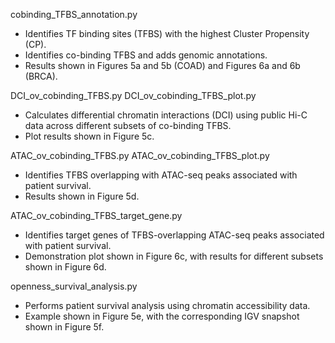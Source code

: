 cobinding_TFBS_annotation.py
- Identifies TF binding sites (TFBS) with the highest Cluster Propensity (CP).
- Identifies co-binding TFBS and adds genomic annotations.
- Results shown in Figures 5a and 5b (COAD) and Figures 6a and 6b (BRCA).

DCI_ov_cobinding_TFBS.py
DCI_ov_cobinding_TFBS_plot.py
- Calculates differential chromatin interactions (DCI) using public Hi-C data across different subsets of co-binding TFBS.
- Plot results shown in Figure 5c.

ATAC_ov_cobinding_TFBS.py
ATAC_ov_cobinding_TFBS_plot.py
- Identifies TFBS overlapping with ATAC-seq peaks associated with patient survival.
- Results shown in Figure 5d.

ATAC_ov_cobinding_TFBS_target_gene.py
- Identifies target genes of TFBS-overlapping ATAC-seq peaks associated with patient survival.
- Demonstration plot shown in Figure 6c, with results for different subsets shown in Figure 6d.

openness_survival_analysis.py
- Performs patient survival analysis using chromatin accessibility data.
- Example shown in Figure 5e, with the corresponding IGV snapshot shown in Figure 5f.